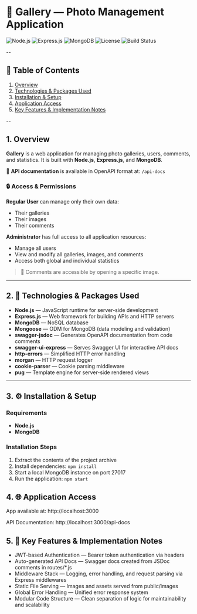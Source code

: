 # 📸 Gallery — Photo Management Application

![Node.js](https://img.shields.io/badge/Node.js-18.x-brightgreen?logo=node.js)
![Express.js](https://img.shields.io/badge/Express.js-4.x-lightgrey?logo=express)
![MongoDB](https://img.shields.io/badge/MongoDB-6.x-green?logo=mongodb)
![License](https://img.shields.io/badge/license-MIT-blue)
![Build Status](https://img.shields.io/badge/build-passing-success)

--

## 📘 Table of Contents

1. [Overview](#1-overview)
2. [Technologies & Packages Used](#2--technologies--packages-used)
3. [Installation & Setup](#3--installation--setup)
4. [Application Access](#4--application-access)
5. [Key Features & Implementation Notes](#5--key-features--implementation-notes)

--

## 1. Overview

**Gallery** is a web application for managing photo galleries, users, comments, and statistics.
It is built with **Node.js**, **Express.js**, and **MongoDB**.

📘 **API documentation** is available in OpenAPI format at:
`/api-docs`

### 🔒 Access & Permissions

**Regular User** can manage only their own data:
- Their galleries
- Their images
- Their comments

**Administrator** has full access to all application resources:
- Manage all users
- View and modify all galleries, images, and comments
- Access both global and individual statistics

> 💬 Comments are accessible by opening a specific image.

---

## 2. 🧩 Technologies & Packages Used

- **Node.js** — JavaScript runtime for server-side development
- **Express.js** — Web framework for building APIs and HTTP servers
- **MongoDB** — NoSQL database
- **Mongoose** — ODM for MongoDB (data modeling and validation)
- **swagger-jsdoc** — Generates OpenAPI documentation from code comments
- **swagger-ui-express** — Serves Swagger UI for interactive API docs
- **http-errors** — Simplified HTTP error handling
- **morgan** — HTTP request logger
- **cookie-parser** — Cookie parsing middleware
- **pug** — Template engine for server-side rendered views

---

## 3. ⚙️ Installation & Setup

### Requirements
- **Node.js**
- **MongoDB**

### Installation Steps

1. Extract the contents of the project archive
2. Install dependencies:
   ```npm install```
3. Start a local MongoDB instance on port 27017
4. Run the application:
    ```npm start```

## 4. 🌐 Application Access
App available at: http://localhost:3000

API Documentation: http://localhost:3000/api-docs

## 5. 🧠 Key Features & Implementation Notes

- JWT-based Authentication — Bearer token authentication via headers
- Auto-generated API Docs — Swagger docs created from JSDoc comments in routes/*.js
- Middleware Stack — Logging, error handling, and request parsing via Express middlewares
- Static File Serving — Images and assets served from public/images
- Global Error Handling — Unified error response system
- Modular Code Structure — Clean separation of logic for maintainability and scalability
